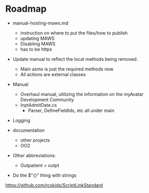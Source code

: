 ﻿# Roadmap 

* manual-hosting-maws.md
    * instruction on where to put the files/how to publish
    * updating MAWS
    * Disabling MAWS
    * has to be https

* Update manual to reflect the local methods being removed.
    * Main asmx is just the required methods now
    * All actions are external classes

* Manual
    * Overhaul manual, utilizing the information on the myAvatar Development Community
    * InptAdmitDate.cs
        * Parser, DefineFieldIds, etc all under main

* Logging

* documentation
    * other projects
    * OO2

* Other abbreviations:
    * Outpatient = outpt 

* Do the $"{}" thing with strings

https://github.com/rcskids/ScriptLinkStandard

